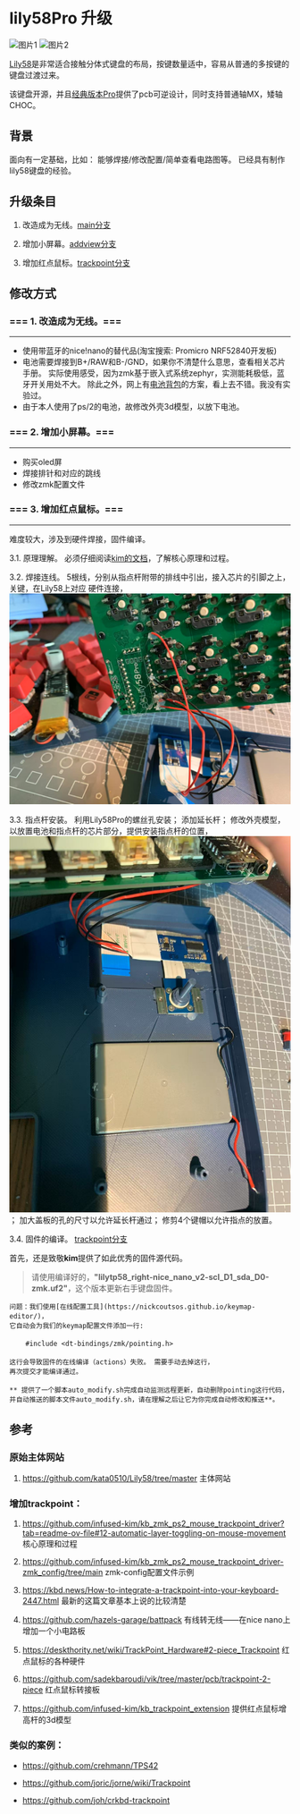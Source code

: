 
# lily58Pro 升级

![图片1](https://github.com/thinkahead123/lily58-zmk-config/blob/main/refers/IMG_0068.png)
![图片2](https://github.com/thinkahead123/lily58-zmk-config/blob/main/refers/IMG_0069.png)


[Lily58](https://github.com/kata0510/Lily58/tree/master)是非常适合接触分体式键盘的布局，按键数量适中，容易从普通的多按键的键盘过渡过来。

该键盘开源，并且[经典版本Pro](https://github.com/kata0510/Lily58/tree/master/Pro/PCB)提供了pcb可逆设计，同时支持普通轴MX，矮轴CHOC。

## 背景
面向有一定基础，比如：
	能够焊接/修改配置/简单查看电路图等。
	已经具有制作lily58键盘的经验。
  
## 升级条目

1. 改造成为无线。[main分支](https://github.com/thinkahead123/lily58-zmk-config/tree/main)

2. 增加小屏幕。[addview分支](https://github.com/thinkahead123/lily58-zmk-config/tree/addview)

3. 增加红点鼠标。[trackpoint分支](https://github.com/thinkahead123/lily58-zmk-config/tree/trackpoint)

## 修改方式


### === 1. 改造成为无线。===  

---


 * 使用带蓝牙的nice!nano的替代品(淘宝搜索: Promicro NRF52840开发板)
 * 电池需要焊接到B+/RAW和B-/GND，如果你不清楚什么意思，查看相关芯片手册。
   实际使用感受，因为zmk基于嵌入式系统zephyr，实测能耗极低，蓝牙开关用处不大。
   除此之外，网上有[电池背包](https://github.com/hazels-garage/battpack)的方案，看上去不错。我没有实验过。
 * 由于本人使用了ps/2的电池，故修改外壳3d模型，以放下电池。


### === 2. 增加小屏幕。===  

---


* 购买oled屏
* 焊接排针和对应的跳线
* 修改zmk配置文件

### === 3. 增加红点鼠标。===  

---


   难度较大，涉及到硬件焊接，固件编译。
   
   3.1. 原理理解。
   		必须仔细阅读[kim的文档](https://github.com/infused-kim/kb_zmk_ps2_mouse_trackpoint_driver?tab=readme-ov-file#12-automatic-layer-toggling-on-mouse-movement)，了解核心原理和过程。
   		
   3.2. 焊接连线。
   		5根线，分别从指点杆附带的排线中引出，接入芯片的引脚之上，关键，在Lily58上对应
     硬件连接，![连接图](https://github.com/thinkahead123/lily58-zmk-config/blob/main/refers/board-link-tp.png)
		
  3.3. 指点杆安装。
  		利用Lily58Pro的螺丝孔安装；
  		添加延长杆；
  		修改外壳模型，以放置电池和指点杆的芯片部分，提供安装指点杆的位置，![如图](https://github.com/thinkahead123/lily58-zmk-config/blob/main/refers/installtp1.png)；
  		加大盖板的孔的尺寸以允许延长杆通过；
  		修剪4个键帽以允许指点的放置。
  		
  
  3.4. 固件的编译。  [trackpoint分支](https://github.com/thinkahead123/lily58-zmk-config/tree/trackpoint)
  
首先，还是致敬**kim**提供了如此优秀的固件源代码。
	
> 请使用编译好的，**"lilytp58_right-nice\_nano\_v2-scl\_D1\_sda_D0-zmk.uf2"**，这个版本更新右手键盘固件。

	问题：我们使用[在线配置工具](https://nickcoutsos.github.io/keymap-editor/)，
	它自动会为我们的keymap配置文件添加一行:	
	
		#include <dt-bindings/zmk/pointing.h>
			
	这行会导致固件的在线编译（actions）失败。 需要手动去掉这行，
	再次提交才能编译通过。
	
	** 提供了一个脚本auto_modify.sh完成自动监测远程更新，自动删除pointing这行代码，并自动推送的脚本文件auto_modify.sh，请在理解之后让它为你完成自动修改和推送**。
	

## 参考

### 原始主体网站  

1. https://github.com/kata0510/Lily58/tree/master  主体网站
  

### 增加trackpoint：

1. https://github.com/infused-kim/kb_zmk_ps2_mouse_trackpoint_driver?tab=readme-ov-file#12-automatic-layer-toggling-on-mouse-movement  核心原理和过程

2. https://github.com/infused-kim/kb_zmk_ps2_mouse_trackpoint_driver-zmk_config/tree/main  zmk-config配置文件示例

3. https://kbd.news/How-to-integrate-a-trackpoint-into-your-keyboard-2447.html  最新的这篇文章基本上说的比较清楚

4. https://github.com/hazels-garage/battpack  有线转无线——在nice nano上增加一个小电路板

5. https://deskthority.net/wiki/TrackPoint_Hardware#2-piece_Trackpoint  红点鼠标的各种硬件

6. https://github.com/sadekbaroudi/vik/tree/master/pcb/trackpoint-2-piece  红点鼠标转接板

7. https://github.com/infused-kim/kb_trackpoint_extension  提供红点鼠标增高杆的3d模型

### 类似的案例：

* https://github.com/crehmann/TPS42

* https://github.com/joric/jorne/wiki/Trackpoint

* https://github.com/joh/crkbd-trackpoint